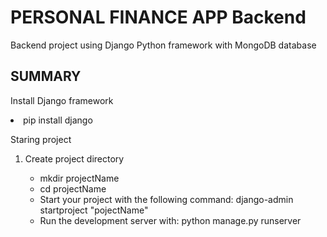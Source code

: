 # PERSONAL FINANCE APP Backend

Backend project using Django Python framework with MongoDB database

## SUMMARY
<p>Install Django framework</p>
<li>pip install django</li>

<p>Staring project</p>
<ol type='1'>
<li>Create project directory</li>
    <ul>
        <li>mkdir projectName</li>
        <li>cd projectName</li>
        <li>Start your project with the following command: django-admin startproject "pojectName"</li>
        <li>Run the development server with: python manage.py runserver</li>
    </ul>
